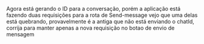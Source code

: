 Agora está gerando o ID para a conversação, porém a aplicação está fazendo duas requisições para a rota de Send-message vejo que uma delas está quebrando, provavelmente é a antiga que não está enviando o chatId, corrija para manter apenas a nova requisição no botao de envio de mensagem